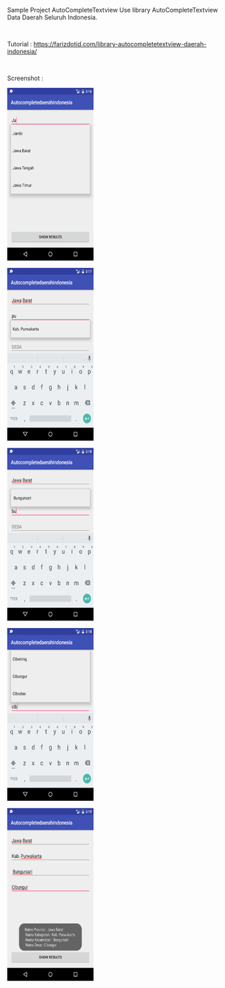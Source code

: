 <p>Sample Project AutoCompleteTextview Use library AutoCompleteTextview Data Daerah Seluruh Indonesia.</p>
<p>&nbsp;</p>
<p>Tutorial :&nbsp;<a href="https://farizdotid.com/library-autocompletetextview-daerah-indonesia/">https://farizdotid.com/library-autocompletetextview-daerah-indonesia/</a></p>
<p>&nbsp;</p>
<p>Screenshot :</p>
<p><img src="https://github.com/farizdotid/Sample-APP-Lib-ACT/blob/master/screenshot/device-2017-02-08-151659.png" alt="" width="200" height="400" /></p>
<p><img src="https://github.com/farizdotid/Sample-APP-Lib-ACT/blob/master/screenshot/device-2017-02-08-151745.png" alt="" width="200" height="400" /></p>
<p><img src="https://github.com/farizdotid/Sample-APP-Lib-ACT/blob/master/screenshot/device-2017-02-08-151828.png" alt="" width="200" height="400" /></p>
<p><img src="https://github.com/farizdotid/Sample-APP-Lib-ACT/blob/master/screenshot/device-2017-02-08-151848.png" alt="" width="200" height="400" /></p>
<p><img src="https://github.com/farizdotid/Sample-APP-Lib-ACT/blob/master/screenshot/device-2017-02-08-151910.png" alt="" width="200" height="400" /></p>
